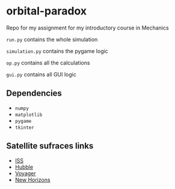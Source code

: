 # orbital-paradox

Repo for my assignment for my introductory course in Mechanics

`run.py` contains the whole simulation

`simulation.py` contains the pygame logic

`op.py` contains all the calculations

`gui.py` contains all GUI logic

## Dependencies

- `numpy`
- `matplotlib`
- `pygame`
- `tkinter`

## Satellite sufraces links

- [ISS](https://www.nasa.gov/pdf/179225main_ISS_Poster_Back.pdf)
- [Hubble](http://hubblesite.org/the_telescope/hubble_essentials/quick_facts.php)
- [Voyager](https://en.wikipedia.org/wiki/Voyager_1)
- [New Horizons](https://en.wikipedia.org/wiki/New_Horizons)